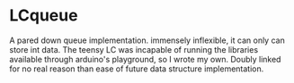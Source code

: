 # LCqueue
A pared down queue implementation. immensely inflexible, it can only can store int data. The teensy LC was incapable of running the libraries available through arduino's playground, so I wrote my own. Doubly linked for no real reason than ease of future data structure implementation. 

